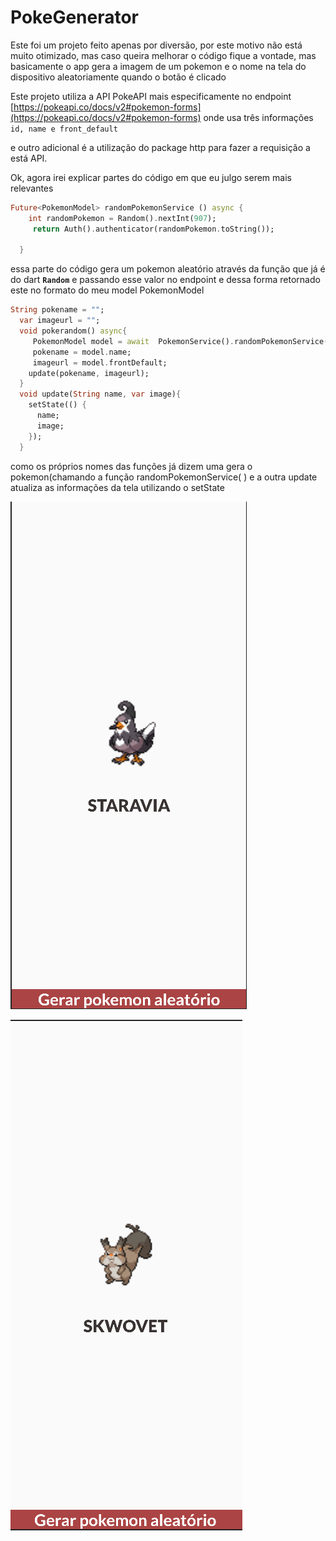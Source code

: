 # PokeGenerator

Este foi um projeto feito apenas por diversão, por este motivo não está muito otimizado, mas caso queira melhorar o código fique a vontade, mas basicamente o app gera a imagem de um pokemon e o nome na tela do dispositivo aleatoriamente quando o botão é clicado

Este projeto utiliza a API PokeAPI mais especificamente no endpoint [https://pokeapi.co/docs/v2#pokemon-forms](https://pokeapi.co/docs/v2#pokemon-forms) onde usa três informações `id, name e front_default` 

e outro adicional é a utilização do package http para fazer a requisição a está API.

Ok, agora irei explicar partes do código em que eu julgo serem mais relevantes

```dart
Future<PokemonModel> randomPokemonService () async {
    int randomPokemon = Random().nextInt(907);
     return Auth().authenticator(randomPokemon.toString());
     
  }
```

essa parte do código gera um pokemon aleatório através da função que já é do dart **`Random`** e passando esse valor no endpoint e dessa forma retornado este no formato do meu model PokemonModel 

```dart
String pokename = "";
  var imageurl = "";
  void pokerandom() async{
     PokemonModel model = await  PokemonService().randomPokemonService();
     pokename = model.name;
     imageurl = model.frontDefault;
    update(pokename, imageurl);
  }
  void update(String name, var image){
    setState(() {
      name;
      image;
    });
  }
```

como os próprios nomes das funções já dizem uma gera o pokemon(chamando a função randomPokemonService( ) e a outra update atualiza as informações da tela utilizando o setState 

![Untitled](PokeGenerator%206d840af515434d06bf90575f619ecda6/Untitled.png)

![Untitled](PokeGenerator%206d840af515434d06bf90575f619ecda6/Untitled%201.png)